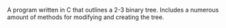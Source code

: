 A program written in C that outlines a 2-3 binary tree. Includes a numerous amount of methods for modifying and creating the tree.
